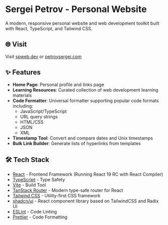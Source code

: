 # Sergei Petrov - Personal Website

A modern, responsive personal website and web development toolkit built with React, TypeScript, and Tailwind CSS.

## 🌐 Visit

Visit [spweb.dev](https://spweb.dev) or [petrovsergei.com](https://petrovsergei.com)

## ✨ Features

- **Home Page**: Personal profile and links page
- **Learning Resources**: Curated collection of web development learning materials
- **Code Formatter**: Universal formatter supporting popular code formats including:
  - JavaScript/TypeScript
  - URL query strings
  - HTML/CSS
  - JSON
  - XML
- **Timestamp Tool**: Convert and compare dates and Unix timestamps
- **Bulk Link Builder**: Generate lists of hyperlinks from templates

## 🛠️ Tech Stack

- [React](https://react.dev/) - Frontend Framework (Running React 19 RC with React Compiler)
- [TypeScript](https://www.typescriptlang.org/) - Type Safety
- [Vite](https://vitejs.dev/) - Build Tool
- [TanStack Router](https://tanstack.com/router) - Modern type-safe router for React
- [Tailwind CSS](https://tailwindcss.com/) - Utility-first CSS framework
- [shadcn/ui](https://ui.shadcn.com/) - React component library based on TailwindCSS and Radix UI
- [ESLint](https://eslint.org/) - Code Linting
- [Prettier](https://prettier.io/) - Code Formatting
